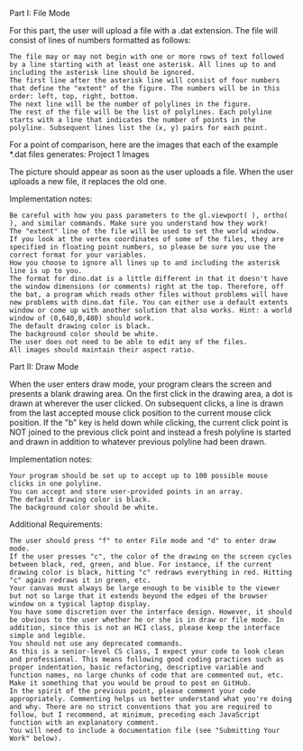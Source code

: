Part I: File Mode

For this part, the user will upload a file with a .dat extension. The file will consist of lines of numbers formatted as follows:

    The file may or may not begin with one or more rows of text followed by a line starting with at least one asterisk. All lines up to and including the asterisk line should be ignored.
    The first line after the asterisk line will consist of four numbers that define the "extent" of the figure. The numbers will be in this order: left, top, right, bottom.
    The next line will be the number of polylines in the figure.
    The rest of the file will be the list of polylines. Each polyline starts with a line that indicates the number of points in the polyline. Subsequent lines list the (x, y) pairs for each point.
For a point of comparison, here are the images that each of the example *.dat files generates: Project 1 Images

The picture should appear as soon as the user uploads a file. When the user uploads a new file, it replaces the old one.

Implementation notes:

    Be careful with how you pass parameters to the gl.viewport( ), ortho( ), and similar commands. Make sure you understand how they work!
    The "extent" line of the file will be used to set the world window.
    If you look at the vertex coordinates of some of the files, they are specified in floating point numbers, so please be sure you use the correct format for your variables.
    How you choose to ignore all lines up to and including the asterisk line is up to you.
    The format for dino.dat is a little different in that it doesn't have the window dimensions (or comments) right at the top. Therefore, off the bat, a program which reads other files without problems will have new problems with dino.dat file. You can either use a default extents window or come up with another solution that also works. Hint: a world window of (0,640,0,480) should work.
    The default drawing color is black.
    The background color should be white.
    The user does not need to be able to edit any of the files.
    All images should maintain their aspect ratio.
Part II: Draw Mode

When the user enters draw mode, your program clears the screen and presents a blank drawing area. On the first click in the drawing area, a dot is drawn at wherever the user clicked. On subsequent clicks, a line is drawn from the last accepted mouse click position to the current mouse click position. If the "b" key is held down while clicking, the current click point is NOT joined to the previous click point and instead a fresh polyline is started and drawn in addition to whatever previous polyline had been drawn.

Implementation notes:

    Your program should be set up to accept up to 100 possible mouse clicks in one polyline.
    You can accept and store user-provided points in an array.
    The default drawing color is black.
    The background color should be white.

Additional Requirements:

    The user should press "f" to enter File mode and "d" to enter draw mode.
    If the user presses "c", the color of the drawing on the screen cycles between black, red, green, and blue. For instance, if the current drawing color is black, hitting "c" redraws everything in red. Hitting "c" again redraws it in green, etc.
    Your canvas must always be large enough to be visible to the viewer but not so large that it extends beyond the edges of the browser window on a typical laptop display.
    You have some discretion over the interface design. However, it should be obvious to the user whether he or she is in draw or file mode. In addition, since this is not an HCI class, please keep the interface simple and legible.
    You should not use any deprecated commands.
    As this is a senior-level CS class, I expect your code to look clean and professional. This means following good coding practices such as proper indentation, basic refactoring, descriptive variable and function names, no large chunks of code that are commented out, etc. Make it something that you would be proud to post on GitHub.
    In the spirit of the previous point, please comment your code appropriately. Commenting helps us better understand what you're doing and why. There are no strict conventions that you are required to follow, but I recommend, at minimum, preceding each JavaScript function with an explanatory comment.
    You will need to include a documentation file (see "Submitting Your Work" below).
